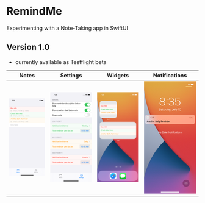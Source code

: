 # RemindMe
Experimenting with a Note-Taking app in SwiftUI

## Version 1.0
- currently available as Testflight beta

| Notes | Settings | Widgets | Notifications |
|-|-|-|-|
| ![complex](img/notes.png) | ![complex](img/settings.png) | ![complex](img/widgets.png) | ![complex](img/notifications.png) |
